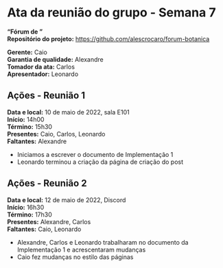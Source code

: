 # Ata da reunião do grupo - Semana 7
**“Fórum de ”**\
**Repositório do projeto:** https://github.com/alescrocaro/forum-botanica

**Gerente:** Caio \
**Garantia de qualidade:** Alexandre \
**Tomador da ata:** Carlos \
**Apresentador:** Leonardo

## Ações - Reunião 1
**Data e local:** 10 de maio de 2022, sala E101\
**Início:** 14h00 \
**Término:** 15h30 \
**Presentes:** Caio, Carlos, Leonardo\
**Faltantes:** Alexandre

- Iniciamos a escrever o documento de Implementação 1
- Leonardo terminou a criação da página de criação do post

## Ações - Reunião 2
**Data e local:** 12 de maio de 2022, Discord\
**Início:** 16h30 \
**Término:** 17h30 \
**Presentes:** Alexandre, Carlos\
**Faltantes:** Caio, Leonardo

- Alexandre, Carlos e Leonardo trabalharam no documento da Implementação 1 e acrescentaram mudanças
- Caio fez mudanças no estilo das páginas
